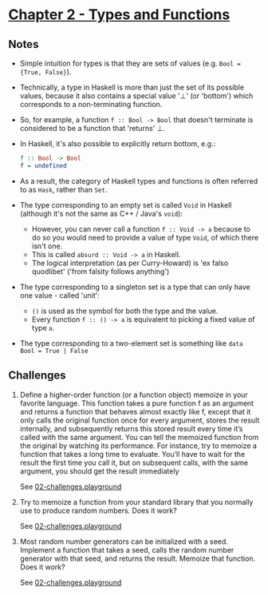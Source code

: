 # [Chapter 2 - Types and Functions](https://bartoszmilewski.com/2014/11/24/types-and-functions)

## Notes

- Simple intuition for types is that they are sets of values (e.g. `Bool =
  {True, False}`).

- Technically, a type in Haskell is more than just the set of its possible
  values, because it also contains a special value '⊥' (or 'bottom') which
  corresponds to a non-terminating function.

- So, for example, a function `f :: Bool -> Bool` that doesn't terminate is
  considered to be a function that 'returns' ⊥.

- In Haskell, it's also possible to explicitly return bottom, e.g.:
    ```haskell
    f :: Bool -> Bool
    f = undefined
    ```

- As a result, the category of Haskell types and functions is often referred to
  as `Hask`, rather than `Set`.

- The type corresponding to an empty set is called `Void` in Haskell (although
  it's not the same as C++ / Java's `void`):
    - However, you can never call a function `f :: Void -> a` because to do so
      you would need to provide a value of type `Void`, of which there isn't
      one.
    - This is called `absurd :: Void -> a` in Haskell.
    - The logical interpretation (as per Curry-Howard) is 'ex falso quodlibet'
      ('from falsity follows anything')

- The type corresponding to a singleton set is a type that can only have one
  value - called 'unit':
    - `()` is used as the symbol for both the type and the value.
    - Every function `f :: () -> a` is equivalent to picking a fixed value of
      type `a`.

- The type corresponding to a two-element set is something like `data Bool =
  True | False`


## Challenges

1. Define a higher-order function (or a function object) memoize in your
   favorite language. This function takes a pure function f as an argument and
   returns a function that behaves almost exactly like f, except that it only
   calls the original function once for every argument, stores the result
   internally, and subsequently returns this stored result every time it’s
   called with the same argument. You can tell the memoized function from the
   original by watching its performance. For instance, try to memoize a function
   that takes a long time to evaluate. You’ll have to wait for the result the
   first time you call it, but on subsequent calls, with the same argument, you
   should get the result immediately

   See [02-challenges.playground](02-challenges.playground/Contents.swift)

2. Try to memoize a function from your standard library that you normally use to
   produce random numbers. Does it work?

   See [02-challenges.playground](02-challenges.playground/Contents.swift)

3. Most random number generators can be initialized with a seed. Implement a
   function that takes a seed, calls the random number generator with that seed,
   and returns the result. Memoize that function. Does it work?

   See [02-challenges.playground](02-challenges.playground/Contents.swift)
